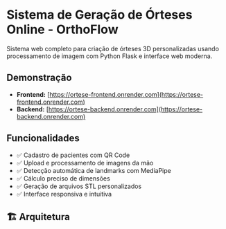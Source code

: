 # Sistema de Geração de Órteses Online - OrthoFlow

Sistema web completo para criação de órteses 3D personalizadas usando processamento de imagem com Python Flask e interface web moderna.

## Demonstração
- **Frontend:** [https://ortese-frontend.onrender.com](https://ortese-frontend.onrender.com)
- **Backend:** [https://ortese-backend.onrender.com](https://ortese-backend.onrender.com)

## Funcionalidades
- ✅ Cadastro de pacientes com QR Code
- ✅ Upload e processamento de imagens da mão
- ✅ Detecção automática de landmarks com MediaPipe
- ✅ Cálculo preciso de dimensões
- ✅ Geração de arquivos STL personalizados
- ✅ Interface responsiva e intuitiva

## 🏗️ Arquitetura